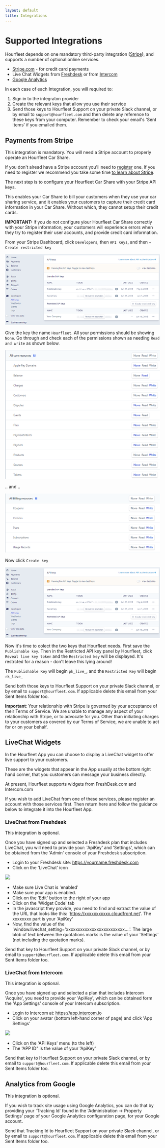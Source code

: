 ```yaml
---
layout: default
title: Integrations
---
```

# Supported Integrations
Hourfleet depends on one mandatory third-party integration ([Stripe](http://stripe.com)), and supports a number of optional online services. 

* [Stripe.com](#Payments-from-Stripe) - for credit card payments
* Live Chat Widgets from [Freshdesk](#LiveChat-from-Freshdesk) or from [Intercom](LiveChat-from-Intercom)
* [Google Analytics](#Analytics-from-Google)

In each case of each Integration, you will required to: 
1. Sign in to the integraton provider
1. Create the relevant keys that allow you use their service
1. Send those keys to Hourfleet Support on your private Slack channel, or by email to `support@hourfleet.com` and then delete any reference to these keys from your computer. Remember to check your email's 'Sent Items' if you emailed them.

## Payments from Stripe

This integration is mandatory. You will need a Stripe account to properly operate an Hourfleet Car Share. 

If you don't alread have a Stripe account you'll need to [register](https://dashboard.stripe.com/register) one. If you need to register we recommend you take some time [to learn about Stripe](https://stripe.com/customers). 

The next step is to configure your Hourfleet Car Share with your Stripe API keys. 

This enables your Car Share to bill your customers when they use your car sharing service, and it enables your customers to capture their credit card information in your Car Share. Without which, they cannot setup their credit cards.

**IMPORTANT:** If you do not configure yiour Hourfleet Car Share correctly with your Stripe information, your customers will experience errors when they try to register their user accounts, and provide credit card information.

From your Stripe Dashboard, click `Developers`, then `API Keys`, and then `+ Create restricted key`

![](images/RestrictedKey2.png)  

Give the key the name `Hourfleet`. All your permissions should be showing `None`. Go through and check each  of the permissions shown as needing `Read and write` as shown below.

![](images/RestrictedKeyA.PNG) 

.. and ..  

![](images/RestrictedKeyB.PNG) 


Now click `Create key`

![](images/RestrictedKey2.png)  

Now it's time to colect the two keys that Hourfleet needs. First save the `Publishable key`. Then in the Restricted API key panel by Hourfleet, click `Reveal live key token` and the `Restricted key` will be displayed. It's restrcted for a reason - don't leave this lying around!

The `Publishable Key` will begin `pk_live_`, and the `Restricted Key` will begin `rk_live_`  

Send both those keys to Hourfleet Support on your private Slack channel, or by email to `support@hourfleet.com`. If applicable delete this email from your Sent Items folder too.

**Important**: Your relationship with Stripe is governed by your acceptance of their Terms of Service. We are unable to manage any aspect of your relationship with Stripe, or to advocate for you. Other than initiating charges to your customers as covered by our Terms of Service, we are unable to act for or on your behalf.

## LiveChat Widgets

In the Hourfleet App you can choose to display a LiveChat widget to offer live support to your customers.

These are the widgets that appear in the App usually at the bottom right hand corner, that you customers can message your business directly.

At present, Hourfleet supports widgets from FreshDesk.com and Intercom.com

If you wish to add LiveChat from one of these services, please register an account with those services first. Then return here and follow the guidance below to integrate it into the Hourfleet App.

### LiveChat from Freshdesk

This integration is optional.

Once you have signed up and selected a Freshdesk plan that includes LiveChat, you will need to provide your: 'ApiKey' and 'Settings', which can be obtained from the 'Admin' console of your Freshdesk subscription.

* Login to your Freshdesk site: https://yourname.freshdesk.com
* Click on the 'LiveChat' icon

![](images/FreshDesk-Console-LiveChat.png)

* Make sure Live Chat is 'enabled'
* Make sure your app is enabled.
* Click on the 'Edit' button to the right of your app
* Click on the 'Widget Code' tab
* In the javascript they provide, you need to find and extract the value of the URL that looks like this: 'https://xxxxxxxxxxx.cloudfront.net'. The xxxxxxxx part is your 'ApiKey'
* Now, find the value of the 'window.livechat_setting='xxxxxxxxxxxxxxxxxxxxxxxxx....'. The large blob of text between the quotations marks is the value of your 'Settings' (not including the quotation marks).

Send that key to Hourfleet Support on your private Slack channel, or by email to `support@hourfleet.com`. If applicable delete this email from your Sent Items folder too.

### LiveChat from Intercom

This integration is optional.

Once you have signed up and selected a plan that includes Intercom 'Acquire', you need to provide your 'ApiKey', which can be obtained form the 'App Settings' console of your Intercom subscription.

* Login to Intercom at: https://app.intercom.io
* Click on your avatar (bottom left-hand corner of page) and click 'App Settings'

![](images/Intercom-Console-AppSettings.png)

* Click on the 'API Keys' menu (to the left)
* The 'APP ID" is the value of your 'ApiKey'

Send that key to Hourfleet Support on your private Slack channel, or by email to `support@hourfleet.com`. If applicable delete this email from your Sent Items folder too.

## Analytics from Google

This integration is optional.

If you wish to track site usage using Google Analytics, you can do that by providing your 'Tracking Id' found in the 'Administration -> Property Settings' page of your Google Analytics configuration page, for your Google account.

Send that Tracking Id to Hourfleet Support on your private Slack channel, or by email to `support@hourfleet.com`. If applicable delete this email from your Sent Items folder too.
